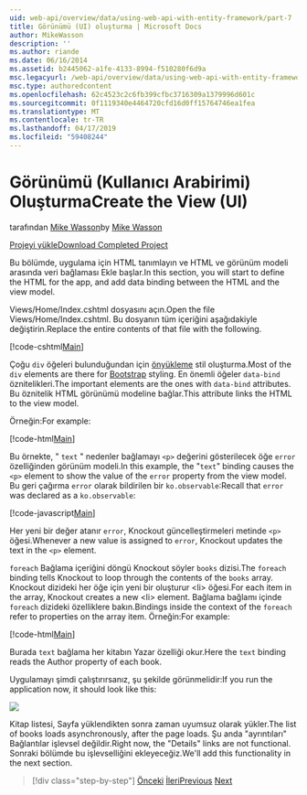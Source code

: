```yaml
---
uid: web-api/overview/data/using-web-api-with-entity-framework/part-7
title: Görünümü (UI) oluşturma | Microsoft Docs
author: MikeWasson
description: ''
ms.author: riande
ms.date: 06/16/2014
ms.assetid: b2445062-a1fe-4133-8994-f510280f6d9a
msc.legacyurl: /web-api/overview/data/using-web-api-with-entity-framework/part-7
msc.type: authoredcontent
ms.openlocfilehash: 62c4523c2c6fb399cfbc3716309a1379996d601c
ms.sourcegitcommit: 0f1119340e4464720cfd16d0ff15764746ea1fea
ms.translationtype: MT
ms.contentlocale: tr-TR
ms.lasthandoff: 04/17/2019
ms.locfileid: "59408244"
---
```

# <a name="create-the-view-ui"></a><span data-ttu-id="98be5-102">Görünümü (Kullanıcı Arabirimi) Oluşturma</span><span class="sxs-lookup"><span data-stu-id="98be5-102">Create the View (UI)</span></span>

<span data-ttu-id="98be5-103">tarafından [Mike Wasson](https://github.com/MikeWasson)</span><span class="sxs-lookup"><span data-stu-id="98be5-103">by [Mike Wasson](https://github.com/MikeWasson)</span></span>

[<span data-ttu-id="98be5-104">Projeyi yükle</span><span class="sxs-lookup"><span data-stu-id="98be5-104">Download Completed Project</span></span>](https://github.com/MikeWasson/BookService)

<span data-ttu-id="98be5-105">Bu bölümde, uygulama için HTML tanımlayın ve HTML ve görünüm modeli arasında veri bağlaması Ekle başlar.</span><span class="sxs-lookup"><span data-stu-id="98be5-105">In this section, you will start to define the HTML for the app, and add data binding between the HTML and the view model.</span></span>

<span data-ttu-id="98be5-106">Views/Home/Index.cshtml dosyasını açın.</span><span class="sxs-lookup"><span data-stu-id="98be5-106">Open the file Views/Home/Index.cshtml.</span></span> <span data-ttu-id="98be5-107">Bu dosyanın tüm içeriğini aşağıdakiyle değiştirin.</span><span class="sxs-lookup"><span data-stu-id="98be5-107">Replace the entire contents of that file with the following.</span></span>

[!code-cshtml[Main](part-7/samples/sample1.cshtml)]

<span data-ttu-id="98be5-108">Çoğu `div` öğeleri bulunduğundan için [önyükleme](http://getbootstrap.com/) stil oluşturma.</span><span class="sxs-lookup"><span data-stu-id="98be5-108">Most of the `div` elements are there for [Bootstrap](http://getbootstrap.com/) styling.</span></span> <span data-ttu-id="98be5-109">En önemli öğeler `data-bind` öznitelikleri.</span><span class="sxs-lookup"><span data-stu-id="98be5-109">The important elements are the ones with `data-bind` attributes.</span></span> <span data-ttu-id="98be5-110">Bu öznitelik HTML görünümü modeline bağlar.</span><span class="sxs-lookup"><span data-stu-id="98be5-110">This attribute links the HTML to the view model.</span></span>

<span data-ttu-id="98be5-111">Örneğin:</span><span class="sxs-lookup"><span data-stu-id="98be5-111">For example:</span></span>

[!code-html[Main](part-7/samples/sample2.html)]

<span data-ttu-id="98be5-112">Bu örnekte, &quot; `text` &quot; nedenler bağlamayı `<p>` değerini gösterilecek öğe `error` özelliğinden görünüm modeli.</span><span class="sxs-lookup"><span data-stu-id="98be5-112">In this example, the &quot;`text`&quot; binding causes the `<p>` element to show the value of the `error` property from the view model.</span></span> <span data-ttu-id="98be5-113">Bu geri çağırma `error` olarak bildirilen bir `ko.observable`:</span><span class="sxs-lookup"><span data-stu-id="98be5-113">Recall that `error` was declared as a `ko.observable`:</span></span>

[!code-javascript[Main](part-7/samples/sample3.js)]

<span data-ttu-id="98be5-114">Her yeni bir değer atanır `error`, Knockout güncelleştirmeleri metinde `<p>` öğesi.</span><span class="sxs-lookup"><span data-stu-id="98be5-114">Whenever a new value is assigned to `error`, Knockout updates the text in the `<p>` element.</span></span>

<span data-ttu-id="98be5-115">`foreach` Bağlama içeriğini döngü Knockout söyler `books` dizisi.</span><span class="sxs-lookup"><span data-stu-id="98be5-115">The `foreach` binding tells Knockout to loop through the contents of the `books` array.</span></span> <span data-ttu-id="98be5-116">Knockout dizideki her öğe için yeni bir oluşturur &lt;li&gt; öğesi.</span><span class="sxs-lookup"><span data-stu-id="98be5-116">For each item in the array, Knockout creates a new &lt;li&gt; element.</span></span> <span data-ttu-id="98be5-117">Bağlama bağlamı içinde `foreach` dizideki özelliklere bakın.</span><span class="sxs-lookup"><span data-stu-id="98be5-117">Bindings inside the context of the `foreach` refer to properties on the array item.</span></span> <span data-ttu-id="98be5-118">Örneğin:</span><span class="sxs-lookup"><span data-stu-id="98be5-118">For example:</span></span>

[!code-html[Main](part-7/samples/sample4.html)]

<span data-ttu-id="98be5-119">Burada `text` bağlama her kitabın Yazar özelliği okur.</span><span class="sxs-lookup"><span data-stu-id="98be5-119">Here the `text` binding reads the Author property of each book.</span></span>

<span data-ttu-id="98be5-120">Uygulamayı şimdi çalıştırırsanız, şu şekilde görünmelidir:</span><span class="sxs-lookup"><span data-stu-id="98be5-120">If you run the application now, it should look like this:</span></span>

![](part-7/_static/image1.png)

<span data-ttu-id="98be5-121">Kitap listesi, Sayfa yüklendikten sonra zaman uyumsuz olarak yükler.</span><span class="sxs-lookup"><span data-stu-id="98be5-121">The list of books loads asynchronously, after the page loads.</span></span> <span data-ttu-id="98be5-122">Şu anda &quot;ayrıntıları&quot; Bağlantılar işlevsel değildir.</span><span class="sxs-lookup"><span data-stu-id="98be5-122">Right now, the &quot;Details&quot; links are not functional.</span></span> <span data-ttu-id="98be5-123">Sonraki bölümde bu işlevselliğini ekleyeceğiz.</span><span class="sxs-lookup"><span data-stu-id="98be5-123">We'll add this functionality in the next section.</span></span>

> [!div class="step-by-step"]
> <span data-ttu-id="98be5-124">[Önceki](part-6.md)
> [İleri](part-8.md)</span><span class="sxs-lookup"><span data-stu-id="98be5-124">[Previous](part-6.md)
[Next](part-8.md)</span></span>
